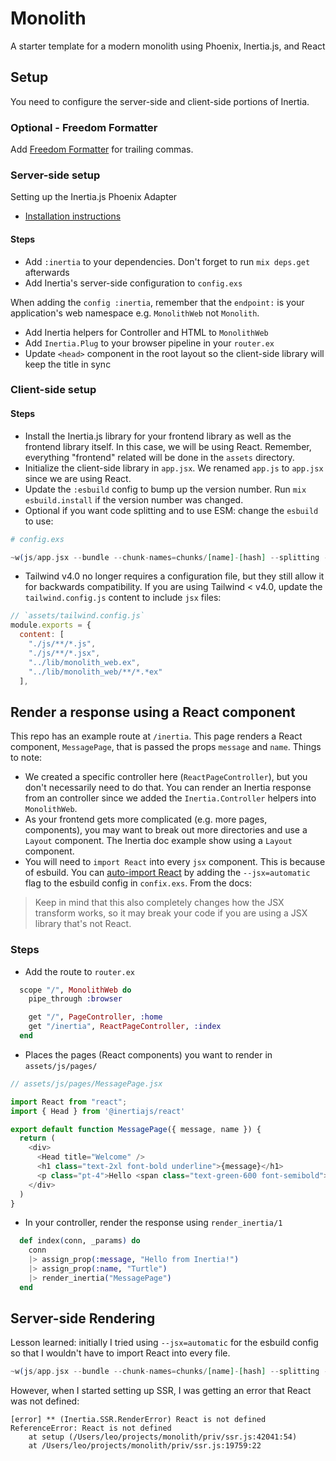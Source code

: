 # Monolith

A starter template for a modern monolith using Phoenix, Inertia.js, and React

## Setup

You need to configure the server-side and client-side portions of Inertia.

### Optional - Freedom Formatter

Add [Freedom Formatter](https://github.com/marcandre/freedom_formatter) for trailing commas.


### Server-side setup

Setting up the Inertia.js Phoenix Adapter

- [Installation instructions](https://hexdocs.pm/inertia/readme.html#installation)

#### Steps

- Add `:inertia` to your dependencies. Don't forget to run `mix deps.get` afterwards
- Add Inertia's server-side configuration to `config.exs`

When adding the `config :inertia`, remember that the `endpoint:` is your application's web namespace e.g. `MonolithWeb` not `Monolith`.

- Add Inertia helpers for Controller and HTML to `MonolithWeb`
- Add `Inertia.Plug` to your browser pipeline in your `router.ex`
- Update `<head>` component in the root layout so the client-side library will keep the title in sync


### Client-side setup

#### Steps

- Install the Inertia.js library for your frontend library as well as the frontend library itself. In this case, we will be using React. Remember, everything "frontend" related will be done in the `assets` directory.
- Initialize the client-side library in `app.jsx`. We renamed `app.js` to `app.jsx` since we are using React.
- Update the `:esbuild` config to bump up the version number. Run `mix esbuild.install` if the version number was changed.
- Optional if you want code splitting and to use ESM: change the `esbuild` to use:

```elixir
# config.exs

~w(js/app.jsx --bundle --chunk-names=chunks/[name]-[hash] --splitting --format=esm --target=es2020 --outdir=../priv/static/assets --external fonts/* --external:/images/*),
```

- Tailwind v4.0 no longer requires a configuration file, but they still allow it for backwards compatibility. If you are using Tailwind < v4.0, update the `tailwind.config.js` content to include `jsx` files:

```javascript
// `assets/tailwind.config.js`
module.exports = {
  content: [
    "./js/**/*.js",
    "./js/**/*.jsx",
    "../lib/monolith_web.ex",
    "../lib/monolith_web/**/*.*ex"
  ],
```

## Render a response using a React component

This repo has an example route at `/inertia`. This page renders a React component, `MessagePage`, that is passed the props `message` and `name`. Things to note:

- We created a specific controller here (`ReactPageController`), but you don't necessarily need to do that. You can render an Inertia response from an controller since we added the `Inertia.Controller` helpers into `MonolithWeb`.
- As your frontend gets more complicated (e.g. more pages, components), you may want to break out more directories and use a `Layout` component. The Inertia doc example show using a `Layout` component.
- You will need to `import React` into every `jsx` component. This is because of esbuild. You can [auto-import React](https://esbuild.github.io/content-types/#auto-import-for-jsx) by adding the `--jsx=automatic` flag to the esbuild config in `confix.exs`. From the docs:

> Keep in mind that this also completely changes how the JSX transform works, so it may break your code if you are using a JSX library that's not React. 



### Steps

- Add the route to `router.ex`

```elixir
  scope "/", MonolithWeb do
    pipe_through :browser

    get "/", PageController, :home
    get "/inertia", ReactPageController, :index
  end
```

- Places the pages (React components) you want to render in `assets/js/pages/`

```javascript
// assets/js/pages/MessagePage.jsx

import React from "react";
import { Head } from '@inertiajs/react'

export default function MessagePage({ message, name }) {
  return (
    <div>
      <Head title="Welcome" />
      <h1 class="text-2xl font-bold underline">{message}</h1>
      <p class="pt-4">Hello <span class="text-green-600 font-semibold">{name}</span>, welcome to your first Inertia app!</p>
    </div>
  )
}

```
- In your controller, render the response using `render_inertia/1`

```elixir
  def index(conn, _params) do
    conn
    |> assign_prop(:message, "Hello from Inertia!")
    |> assign_prop(:name, "Turtle")
    |> render_inertia("MessagePage")
  end
```

## Server-side Rendering

Lesson learned: initially I tried using `--jsx=automatic` for the esbuild config so that I wouldn't have to import React into every file.

```elixir
~w(js/app.jsx --bundle --chunk-names=chunks/[name]-[hash] --splitting --format=esm --target=es2020 --jsx=automatic --outdir=../priv/static/assets --external:/fonts/* --external:/images/*),
```

However, when I started setting up SSR, I was getting an error that React was not defined:

```shell
[error] ** (Inertia.SSR.RenderError) React is not defined
ReferenceError: React is not defined
    at setup (/Users/leo/projects/monolith/priv/ssr.js:42041:54)
    at /Users/leo/projects/monolith/priv/ssr.js:19759:22
```


